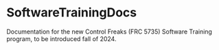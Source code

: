 # SoftwareTrainingDocs
Documentation for the new Control Freaks (FRC 5735) Software Training program, to be introduced fall of 2024.

